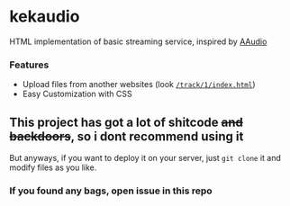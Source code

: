 # kekaudio
HTML implementation of basic streaming service, inspired by [AAudio](https://koke228.ru/anusaudio)
### Features
- Upload files from another websites (look [`/track/1/index.html`](https://github.com/kektris/kekaudio/blob/main/track/index.html))
- Easy Customization with CSS
## This project has got a lot of shitcode ~~and backdoors~~, so i dont recommend using it
But anyways, if you want to deploy it on your server, just `git clone` it and modify files as you like.
### If you found any bags, open issue in this repo
